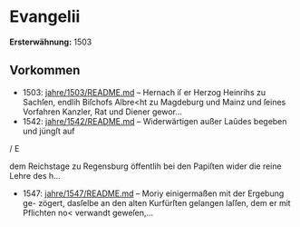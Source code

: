 # Evangelii

**Ersterwähnung:** 1503

## Vorkommen
- 1503: [jahre/1503/README.md](../jahre/1503/README.md) – Hernach iſ er Herzog Heinrihs zu Sachſen,
endlih Biſchofs Albre<ht zu Magdeburg und Mainz und
ſeines Vorfahren Kanzler, Rat und Diener gewor...
- 1542: [jahre/1542/README.md](../jahre/1542/README.md) – Widerwärtigen außer Laûdes begeben und jüngſt auf


/ E

dem Reichstage zu Regensburg öffentlih bei den Papiſten
wider die reine Lehre des h...
- 1547: [jahre/1547/README.md](../jahre/1547/README.md) – Moriy einigermaßen mit der Ergebung ge-
zögert, dasſelbe an den alten Kurfürſten gelangen laſſen,
dem er mit Pflichten no< verwandt geweſen,...
